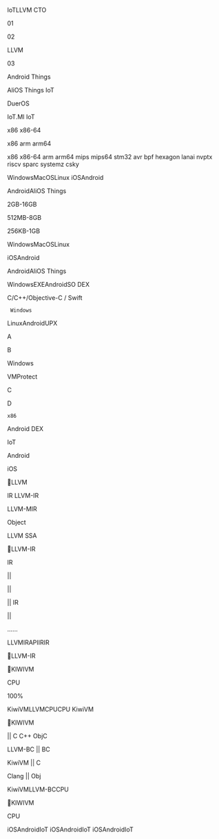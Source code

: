 IoTLLVM
 CTO



01


02

LLVM

03

























 



 



Android Things
  

AliOS Things
IoT    

DuerOS
  

IoT.MI
IoT   



x86 x86-64

x86 arm arm64

x86 x86-64 arm arm64 mips mips64 stm32 avr bpf hexagon lanai nvptx riscv sparc systemz csky





WindowsMacOSLinux iOSAndroid

 AndroidAliOS Things



2GB-16GB

512MB-8GB

256KB-1GB

 WindowsMacOSLinux

 iOSAndroid

 AndroidAliOS Things















 WindowsEXEAndroidSO DEX

 C/C++/Objective-C / Swift 



     Windows 

LinuxAndroidUPX



A

B

  Windows     

VMProtect



C

D



    x86        

 

  Android  DEX    




 IoT

Android 

iOS 

LLVM




IR
LLVM-IR


LLVM-MIR


Object

LLVM SSA 

LLVM-IR







IR

||
    

||
  

||
IR

||
  
......

LLVMIRAPIIRIR

LLVM-IR





















KIWIVM

CPU





100%

KiwiVMLLVMCPUCPU KiwiVM

KIWIVM


||
C C++ ObjC

LLVM-BC
||
BC

KiwiVM 
||
C

Clang
||
 Obj

KiwiVMLLVM-BCCPU 

KIWIVM


















  


  


 
 
 CPU


iOSAndroidIoT iOSAndroidIoT iOSAndroidIoT

 

